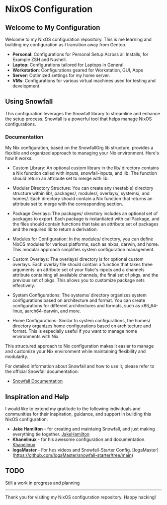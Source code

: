 # NixOS Configuration

## Welcome to My Configuration

Welcome to my NixOS configuration repository. This is me learning and building my configuration as I transition away from Gentoo.

- **Personal**: Configurations for Personal Setup Across all Installs, for Example ZSH and Nushell.
- **Laptop**: Configurations tailored for Laptops in General.
- **Workstation**: Configurations geared for Workstation, GUI, Apps
- **Server**: Optimized settings for my home server.
- **VMs**: Configurations for various virtual machines used for testing and development.

## Using Snowfall

This configuration leverages the Snowfall library to streamline and enhance the setup process. Snowfall is a powerful tool that helps manage NixOS configurations.

### Documentation
My Nix configuration, based on the SnowfallOrg lib structure, provides a flexible and organized approach to managing your Nix environment. Here's how it works:

- Custom Library: An optional custom library in the lib/ directory contains a Nix function called with inputs, snowfall-inputs, and lib. The function should return an attribute set to merge with lib.

- Modular Directory Structure: You can create any (nestable) directory structure within lib/, packages/, modules/, overlays/, systems/, and homes/. Each directory should contain a Nix function that returns an attribute set to merge with the corresponding section.

- Package Overlays: The packages/ directory includes an optional set of packages to export. Each package is instantiated with callPackage, and the files should contain functions that take an attribute set of packages and the required lib to return a derivation.

- Modules for Configuration: In the modules/ directory, you can define NixOS modules for various platforms, such as nixos, darwin, and home. This modular approach simplifies system configuration management.

- Custom Overlays: The overlays/ directory is for optional custom overlays. Each overlay file should contain a function that takes three arguments: an attribute set of your flake's inputs and a channels attribute containing all available channels, the final set of pkgs, and the previous set of pkgs. This allows you to customize package sets effectively.

- System Configurations: The systems/ directory organizes system configurations based on architecture and format. You can create configurations for different architectures and formats, such as x86_64-linux, aarch64-darwin, and more.

- Home Configurations: Similar to system configurations, the homes/ directory organizes home configurations based on architecture and format. This is especially useful if you want to manage home environments with Nix.

This structured approach to Nix configuration makes it easier to manage and customize your Nix environment while maintaining flexibility and modularity.

For detailed information about Snowfall and how to use it, please refer to the official Snowfall documentation:

- [Snowfall Documentation](https://snowfall.org/)

## Inspiration and Help

I would like to extend my gratitude to the following individuals and communities for their inspiration, guidance, and support in building this NixOS configuration:

- **Jake Hamilton** - for creating and maintaing Snowfall, and just making everything tie together. [JakeHamilton](https://github.com/jakehamilton/config/tree/main)
- **Khanelinux** - for his awesome configuration and documentation. [Khanelinux](https://github.com/khaneliman/khanelinix/tree/main) 
- **IogaMaster** - For hes videos and Snowfall-Starter Config. [IogaMaster] (https://github.com/IogaMaster/snowfall-starter/tree/main)


## TODO

Still a work in progress and planning

---

Thank you for visiting my NixOS configuration repository. Happy hacking!
